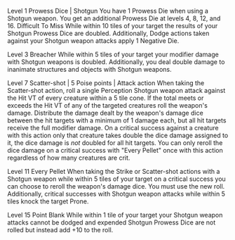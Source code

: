 Level 1
Prowess Dice | Shotgun
	You have 1 Prowess Die when using a Shotgun weapon. You get an additional Prowess Die at levels 4, 8, 12, and 16.
Difficult To Miss
	While within 10 tiles of your target the results of your Shotgun Prowess Dice are doubled. Additionally, Dodge actions taken against your Shotgun weapon attacks apply 1 Negative Die.

Level 3
Breacher
	While within 5 tiles of your target your modifier damage with Shotgun weapons is doubled. Additionally, you deal double damage to inanimate structures and objects with Shotgun weapons.

Level 7
Scatter-shot | 5 Poise points | Attack action
	When taking the Scatter-shot action, roll a single Perception Shotgun weapon attack against the Hit VT of every creature within a 5 tile cone. If the total meets or exceeds the Hit VT of any of the targeted creatures roll the weapon's damage. Distribute the damage dealt by the weapon's damage dice between the hit targets with a minimum of 1 damage each, but all hit targets receive the full modifier damage. On a critical success against a creature with this action only that creature takes double the dice damage assigned to it, the dice damage is *not* doubled for all hit targets. You can only reroll the dice damage on a critical success with "Every Pellet" once with this action regardless of how many creatures are crit.

Level 11
Every Pellet
	When taking the Strike or Scatter-shot actions with a Shotgun weapon while within 5 tiles of your target on a critical success you can choose to reroll the weapon's damage dice. You must use the new roll. Additionally, critical successes with Shotgun weapon attacks while within 5 tiles knock the target Prone.

Level 15
Point Blank
	While within 1 tile of your target your Shotgun weapon attacks cannot be dodged and expended Shotgun Prowess Dice are not rolled but instead add +10 to the roll.